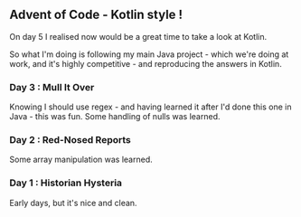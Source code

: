 ## Advent of Code - Kotlin style !

On day 5 I realised now would be a great time to take a look at Kotlin.

So what I'm doing is following my main Java project - which we're doing at work,
and it's highly competitive - and reproducing the answers in Kotlin.

### Day 3 : Mull It Over

Knowing I should use regex - and having learned it after I'd done this one in Java - this was fun. Some
handling of nulls was learned.

### Day 2 : Red-Nosed Reports

Some array manipulation was learned.

### Day 1 : Historian Hysteria

Early days, but it's nice and clean.